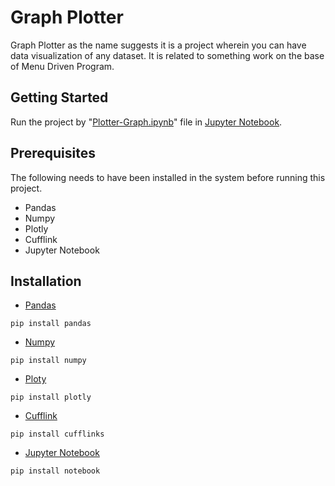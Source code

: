 # Graph Plotter
Graph Plotter as the name suggests it is a project wherein you can have data visualization of any dataset. It is related to something work on the base of Menu Driven Program.

## Getting Started
Run the project by "[Plotter-Graph.ipynb](https://github.com/Hanesh-Jogani/Plotter-Graph/blob/main/Plotter-Graph.ipynb)" file in [Jupyter Notebook](https://jupyter.org/).

## Prerequisites
The following needs to have been installed in the system before running this project.
* Pandas
* Numpy
* Plotly
* Cufflink
* Jupyter Notebook

## Installation
* [Pandas](https://pandas.pydata.org/)
```
pip install pandas
```

* [Numpy](https://numpy.org/)
```
pip install numpy
```

* [Ploty](https://plotly.com/)
```
pip install plotly
```

* [Cufflink](https://pypi.org/project/cufflinks/)
```
pip install cufflinks
```

* [Jupyter Notebook](https://jupyter.org/)
```
pip install notebook
```
